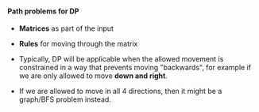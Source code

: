 #### Path problems for DP

* **Matrices** as part of the input
* **Rules** for moving through the matrix



* Typically, DP will be applicable when the allowed movement is constrained in a way that prevents moving "backwards", for example if we are only allowed to move **down and right**.
* If we are allowed to move in all 4 directions, then it might be a graph/BFS problem instead.

